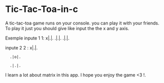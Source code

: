 # Tic-Tac-Toa-in-c
A tic-tac-toa game runs on your console. you can play it with your friends.
To play it just you should give like input the the x and y axis. 

Exemple 
inpute 1 1:
      x|.|. 
      .|.|.
      .|.|.

inpute 2 2 :
      x|.|. 
    
      .|o|.
     
      .|.|.
      
      
I learn a lot about matrix in this app. 
I hope you enjoy the game <3 !.
